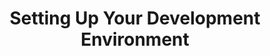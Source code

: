 ---
categories:
- beginners
- learning
- python
external_url: https://dev.to/wangonya/setting-up-your-development-environment-38m1
shared: true
slug: setting-up-your-development-envi
time: 2019-08-04 21:11:44
title: Setting Up Your Development Environment
toread: true
---